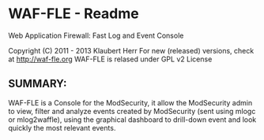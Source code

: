 WAF-FLE - Readme
===================

Web Application Firewall: Fast Log and Event Console

   Copyright (C) 2011 - 2013  Klaubert Herr 
   For new (released) versions, check at http://waf-fle.org
   WAF-FLE is relased under GPL v2 License

SUMMARY:
---------
WAF-FLE is a Console for the ModSecurity, it allow the ModSecurity admin to
view, filter and analyze events created by ModSecurity (sent using mlogc or
mlog2waffle), using the graphical dashboard to drill-down event and look
quickly the most relevant events.
   

